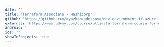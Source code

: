```yaml
---
date: ''
title: 'Terraform Associate - Hashicorp'
github: 'https://github.com/ayazhankadessova/dev-environment-tf-azure'
external: 'https://www.udemy.com/course/ultimate-terraform-course-for-devops-beginner-to-advanced/?utm_source=adwords&utm_medium=udemyads&utm_campaign=LongTail_la.EN_cc.ROW&utm_content=deal4584&utm_term=_._ag_77879423894_._ad_535397245857_._kw__._de_c_._dm__._pl__._ti_dsa-1007766171032_._li_1009806_._pd__._&matchtype=&gclid=Cj0KCQjw_O2lBhCFARIsAB0E8B-suhrIa7b8yYGNdFjJSx-p5306B8LfXVLPniM1-ykiVAhPNOTXtCAaAhpvEALw_wcB'
android: ''
ios: ''
showInProjects: true
---
```

